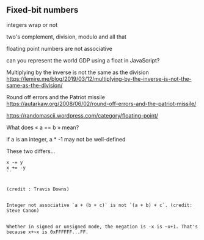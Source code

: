 ## Fixed-bit numbers


integers wrap or not

two's complement, division, modulo and all that

floating point numbers are not associative

can you represent the world GDP using a float in JavaScript?


Multiplying by the inverse is not the same as the division https://lemire.me/blog/2019/03/12/multiplying-by-the-inverse-is-not-the-same-as-the-division/


Round off errors and the Patriot missile
https://autarkaw.org/2008/06/02/round-off-errors-and-the-patriot-missile/

https://randomascii.wordpress.com/category/floating-point/



What does « a == b » mean?


if a is an integer, a * -1 may not be well-defined



These two differs...

```
x -= y
x += -y
``


(credit : Travis Downs)


Integer not associative `a + (b + c)` is not `(a + b) + c`. (credit: Steve Canon)


Whether in signed or unsigned mode, the negation is -x is ~x+1. That's because x+~x is 0xFFFFFF...FF.
